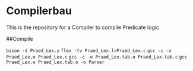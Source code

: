 # Compilerbau
This is the repository for a Compiler to compile Predicate logic

##Compile 

`bison -d Praed_Lex.y`
`flex -tv Praed_Lex.l>Praed_Lex.c`
`gcc -c -o Praed_Lex.o Praed_Lex.c`
`gcc -c -o Praed_Lex.tab.o Praed_Lex.tab.c`
`gcc Praed_Lex.o Praed_Lex.tab.o -o Parser`

